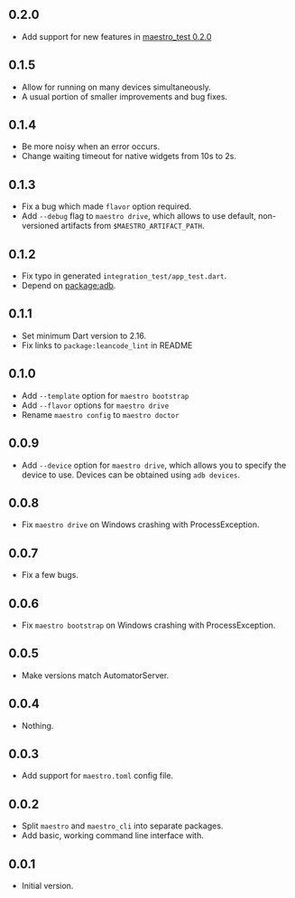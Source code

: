 ## 0.2.0

- Add support for new features in [maestro_test
  0.2.0](https://pub.dev/packages/maestro_test/changelog#020)

## 0.1.5

- Allow for running on many devices simultaneously.
- A usual portion of smaller improvements and bug fixes.

## 0.1.4

- Be more noisy when an error occurs.
- Change waiting timeout for native widgets from 10s to 2s.

## 0.1.3

- Fix a bug which made `flavor` option required.
- Add `--debug` flag to `maestro drive`, which allows to use default,
  non-versioned artifacts from `$MAESTRO_ARTIFACT_PATH`.

## 0.1.2

- Fix typo in generated `integration_test/app_test.dart`.
- Depend on [package:adb](https://pub.dev/packages/adb).

## 0.1.1

- Set minimum Dart version to 2.16.
- Fix links to `package:leancode_lint` in README

## 0.1.0

- Add `--template` option for `maestro bootstrap`
- Add `--flavor` options for `maestro drive`
- Rename `maestro config` to `maestro doctor`

## 0.0.9

- Add `--device` option for `maestro drive`, which allows you to specify the
  device to use. Devices can be obtained using `adb devices`.

## 0.0.8

- Fix `maestro drive` on Windows crashing with ProcessException.

## 0.0.7

- Fix a few bugs.

## 0.0.6

- Fix `maestro bootstrap` on Windows crashing with ProcessException.

## 0.0.5

- Make versions match AutomatorServer.

## 0.0.4

- Nothing.

## 0.0.3

- Add support for `maestro.toml` config file.

## 0.0.2

- Split `maestro` and `maestro_cli` into separate packages.
- Add basic, working command line interface with.

## 0.0.1

- Initial version.
